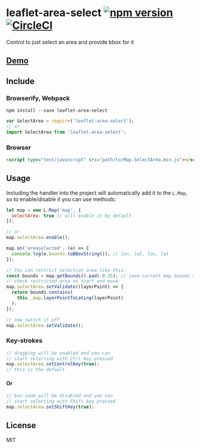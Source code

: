 # leaflet-area-select [![npm version](https://badge.fury.io/js/leaflet-area-select.svg)](https://badge.fury.io/js/leaflet-area-select) [![CircleCI](https://circleci.com/gh/w8r/leaflet-area-select/tree/leaflet-1.0.svg?style=svg)](https://circleci.com/gh/w8r/leaflet-area-select/tree/leaflet-1.0)

Control to just select an area and provide bbox for it

## [Demo](http://w8r.github.io/leaflet-area-select/example/)

## Include

### Browserify, Webpack

```shell
npm install --save leaflet-area-select
```

```javascript
var SelectArea = require('leaflet-area-select');
// or
import SelectArea from 'leaflet-area-select';
```

### Browser
```html
<script type="text/javascript" src="path/to/Map.SelectArea.min.js"></script>
```

## Usage

Including the handler into the project will automatically add it to the `L.Map`, 
so to enable/disable it you can use methods:

```javascript
let map = new L.Map('map', {
  selectArea: true // will enable it by default
});

// or
map.selectArea.enable();

map.on('areaselected', (e) => {
  console.log(e.bounds.toBBoxString()); // lon, lat, lon, lat
});

// You can restrict selection area like this:
const bounds = map.getBounds().pad(-0.25); // save current map bounds as restriction area
// check restricted area on start and move
map.selectArea.setValidate((layerPoint) => {
  return bounds.contains(
    this._map.layerPointToLatLng(layerPoint)
  );
});

// now switch it off
map.selectArea.setValidate();

```

### Key-strokes

```javascript
// dragging will be enabled and you can 
// start selecting with Ctrl key pressed
map.selectArea.setControlKey(true);
// this is the default
```

#### Or

```javascript
// box-zoom will be disabled and you can 
// start selecting with Shift key pressed
map.selectArea.setShiftKey(true); 
```

## License

MIT
